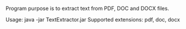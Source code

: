 Program purpose is to extract text from PDF, DOC and DOCX files.

Usage: java -jar TextExtractor.jar <fileName>
Supported extensions: pdf, doc, docx
